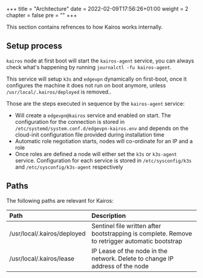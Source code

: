 +++
title = "Architecture"
date = 2022-02-09T17:56:26+01:00
weight = 2
chapter = false
pre = ""
+++

This section contains refrences to how Kairos works internally.

## Setup process

`kairos` node at first boot will start the `kairos-agent` service, you can always check what's happening by running `journalctl -fu kairos-agent`.

This service will setup `k3s` and `edgevpn` dynamically on first-boot, once it configures the machine it does not run on boot anymore, unless `/usr/local/.kairos/deployed` is removed..

Those are the steps executed in sequence by the `kairos-agent` service:

- Will create a `edgevpn@kairos` service and enabled on start. The configuration for the connection is stored in `/etc/systemd/system.conf.d/edgevpn-kairos.env` and depends on the cloud-init configuration file provided during installation time
- Automatic role negotiation starts, nodes will co-ordinate for an IP and a role
- Once roles are defined a node will either set the `k3s` or `k3s-agent` service. Configuration for each service is stored in `/etc/sysconfig/k3s` and `/etc/sysconfig/k3s-agent` respectively
  

## Paths
The following paths are relevant for Kairos:

| Path | Description |
|:--|:--|
| /usr/local/.kairos/deployed | Sentinel file written after bootstrapping is complete. Remove to retrigger automatic bootstrap |
| /usr/local/.kairos/lease | IP Lease of the node in the network. Delete to change IP address of the node |
